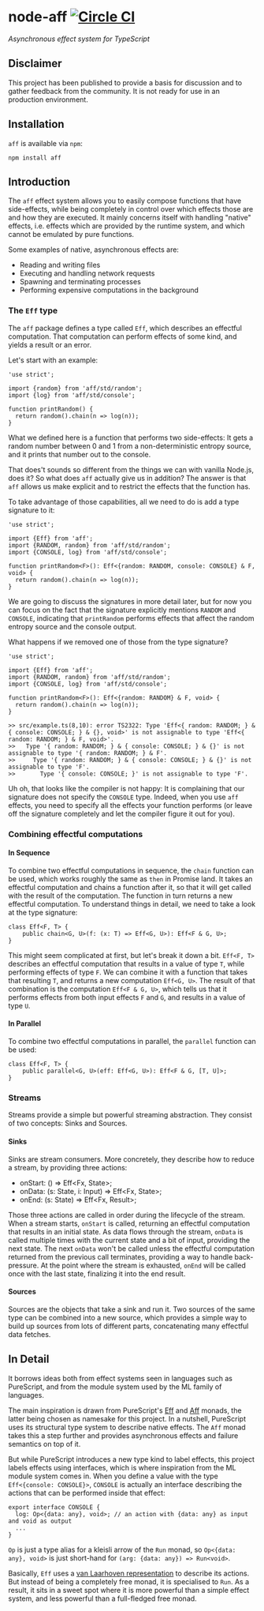 # node-aff [![Circle CI](https://circleci.com/gh/srijs/node-aff.svg?style=svg)](https://circleci.com/gh/srijs/node-aff)

_Asynchronous effect system for TypeScript_

## Disclaimer

This project has been published to provide a basis for discussion and to gather
feedback from the community. It is not ready for use in an production environment.

## Installation

`aff` is available via `npm`:

    npm install aff

## Introduction

The `aff` effect system allows you to easily compose functions that have side-effects, while being completely in control over which effects those are and how they are executed. It mainly concerns itself with handling "native" effects, i.e. effects which are provided by the runtime system, and which cannot be emulated by pure functions.

Some examples of native, asynchronous effects are:

- Reading and writing files
- Executing and handling network requests
- Spawning and terminating processes
- Performing expensive computations in the background

### The `Eff` type

The `aff` package defines a type called `Eff`, which describes an effectful computation. That computation can perform effects of some kind, and yields a result or an error.

Let's start with an example:

```
'use strict';

import {random} from 'aff/std/random';
import {log} from 'aff/std/console';

function printRandom() {
  return random().chain(n => log(n));
}
```

What we defined here is a function that performs two side-effects: It gets a random number between 0 and 1 from a non-deterministic entropy source, and it prints that number out to the console.

That does't sounds so different from the things we can with vanilla Node.js, does it? So what does `aff` actually give us in addition? The answer is that `aff` allows us make explicit and to restrict the effects that the function has.

To take advantage of those capabilities, all we need to do is add a type signature to it:

```
'use strict';

import {Eff} from 'aff';
import {RANDOM, random} from 'aff/std/random';
import {CONSOLE, log} from 'aff/std/console';

function printRandom<F>(): Eff<{random: RANDOM, console: CONSOLE} & F, void> {
  return random().chain(n => log(n));
}
```

We are going to discuss the signatures in more detail later, but for now you can focus on the fact that the signature explicitly mentions `RANDOM` and `CONSOLE`, indicating that `printRandom` performs effects that affect the random entropy source and the console output.

What happens if we removed one of those from the type signature?

```
'use strict';

import {Eff} from 'aff';
import {RANDOM, random} from 'aff/std/random';
import {CONSOLE, log} from 'aff/std/console';

function printRandom<F>(): Eff<{random: RANDOM} & F, void> {
  return random().chain(n => log(n));
}
```

```
>> src/example.ts(8,10): error TS2322: Type 'Eff<{ random: RANDOM; } & { console: CONSOLE; } & {}, void>' is not assignable to type 'Eff<{ random: RANDOM; } & F, void>'.
>>   Type '{ random: RANDOM; } & { console: CONSOLE; } & {}' is not assignable to type '{ random: RANDOM; } & F'.
>>     Type '{ random: RANDOM; } & { console: CONSOLE; } & {}' is not assignable to type 'F'.
>>       Type '{ console: CONSOLE; }' is not assignable to type 'F'.
```

Uh oh, that looks like the compiler is not happy: It is complaining that our signature does not specify the `CONSOLE` type. Indeed, when you use `aff` effects, you need to specify all the effects your function performs (or leave off the signature completely and let the compiler figure it out for you).

### Combining effectful computations

#### In Sequence

To combine two effectful computations in sequence, the `chain` function can be used, which works roughly the same as `then` in Promise land. It takes an effectful computation and chains a function after it, so that it will get called with the result of the computation. The function in turn returns a new effectful computation. To understand things in detail, we need to take a look at the type signature:

```
class Eff<F, T> {
    public chain<G, U>(f: (x: T) => Eff<G, U>): Eff<F & G, U>;
}
```

This might seem complicated at first, but let's break it down a bit. `Eff<F, T>` describes an effectful computation that results in a value of type `T`, while performing effects of type `F`. We can combine it with a function that takes that resulting `T`, and returns a new computation `Eff<G, U>`. The result of that combination is the computation `Eff<F & G, U>`, which tells us that it performs effects from both input effects `F` and `G`, and results in a value of type `U`.

#### In Parallel

To combine two effectful computations in parallel, the `parallel` function can be used:

```
class Eff<F, T> {
    public parallel<G, U>(eff: Eff<G, U>): Eff<F & G, [T, U]>;
}
```

### Streams

Streams provide a simple but powerful streaming abstraction. They consist of two concepts: Sinks and Sources.

#### Sinks

Sinks are stream consumers. More concretely, they describe how to reduce a stream, by providing three actions:

- onStart: () => Eff<Fx, State>;
- onData: (s: State, i: Input) => Eff<Fx, State>;
- onEnd: (s: State) => Eff<Fx, Result>;

Those three actions are called in order during the lifecycle of the stream.
When a stream starts, `onStart` is called, returning an effectful computation that results in an initial state. As data flows through the stream, `onData` is called multiple times with the current state
and a bit of input, providing the next state. The next `onData` won't be called unless the effectful
computation returned from the previous call terminates, providing a way to handle back-pressure.
At the point where the stream is exhausted, `onEnd` will be called once with the last state, finalizing
it into the end result.

#### Sources

Sources are the objects that take a sink and run it. Two sources of the same type can be combined into a new source, which provides a simple way to build up sources from lots of different parts, concatenating
many effectful data fetches.

## In Detail

It borrows ideas both from effect systems seen in languages such as PureScript, and from the module system used by the ML family of languages.

The main inspiration is drawn from PureScript's [Eff](http://www.purescript.org/learn/eff/) and [Aff](https://github.com/slamdata/purescript-aff) monads, the latter being chosen as namesake for this project. In a nutshell, PureScript uses its structural type system to describe native effects. The `Aff` monad takes this a step further and provides asynchronous effects and failure semantics on top of it.

But while PureScript introduces a new type kind to label effects, this project labels effects using interfaces, which is where inspiration from the ML module system comes in. When you define a value with the type `Eff<{console: CONSOLE}>`, `CONSOLE` is actually an interface describing the actions that can be performed inside that effect:

```
export interface CONSOLE {
  log: Op<{data: any}, void>; // an action with {data: any} as input and void as output
  ...
}
```

`Op` is just a type alias for a kleisli arrow of the `Run` monad, so `Op<{data: any}, void>` is just short-hand for `(arg: {data: any}) => Run<void>`.

Basically, `Eff` uses a [van Laarhoven representation](http://r6.ca/blog/20140210T181244Z.html) to describe its actions. But instead of being a completely free monad, it is specialised to `Run`. As a result, it sits in a sweet spot where it is more powerful than a simple effect system, and less powerful than a full-fledged free monad.
